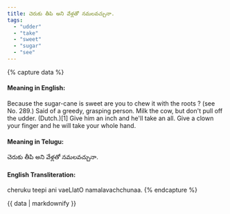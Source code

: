 ```yaml
---
title: చెరుకు తీపి అని వేళ్లతో నమలవచ్చునా.
tags:
  - "udder"
  - "take"
  - "sweet"
  - "sugar"
  - "see"
---
```


{% capture data %}
#### Meaning in English:
Because the sugar-cane is sweet are you to chew it with the roots ?
(see No. 289.)
Said of a greedy, grasping person.
Milk the cow, but don't pull off the udder. (Dutch.)[1]
Give him an inch and he'll take an all.
Give a clown your finger and he will take your whole hand.

#### Meaning in Telugu:
చెరుకు తీపి అని వేళ్లతో నమలవచ్చునా.

#### English Transliteration:
cheruku teepi ani vaeLlatO namalavachchunaa.
{% endcapture %}

<div class="notice">{{ data | markdownify }}</div>

